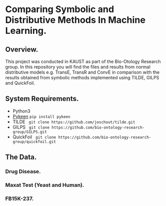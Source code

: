 # Comparing Symbolic and Distributive Methods In Machine Learning.
## Overview.
This project was conducted in KAUST as part of the Bio-Otology Research group. In this repository you will find the files and results from normal distributive models e.g. TransE, TransR and ConvE in comparison with the results obtained from symbolic methods implemented using TILDE, GILPS and QuickFoil.
## System Requirements.
- Python3 
- [Pykeen]( https://github.com/SmartDataAnalytics/PyKEEN)
`
pip install pykeen
`
- TILDE ` git clone https://github.com/joschout/tilde.git`
- GILPS ` git clone https://github.com/bio-ontology-research-group/GILPS.git`
- QuickFoil ` git clone https://github.com/bio-ontology-research-group/quickfoil.git`

## The Data.
### Drug Disease.
### Maxat Test (Yeast and Human).
### FB15K-237.
